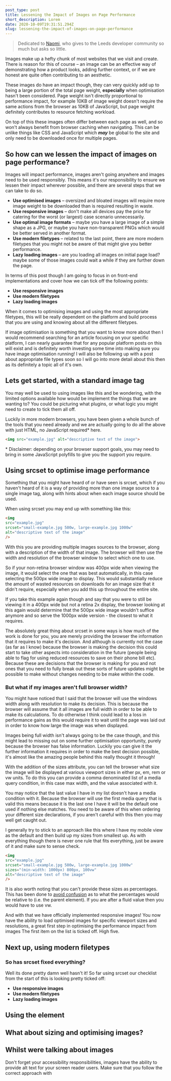```yaml
---
post_type: post
title: Lessening the Impact of Images on Page Performance
short_description: Lorem
date: 2020-10-09T19:31:51.294Z
slug: lessening-the-impact-of-images-on-page-performance
---
```

> Dedicated to [Naomi](https://naomi.dev/), who gives to the Leeds developer community so much but asks so little.

Images make up a hefty chunk of most websites that we visit and create. There is reason for this of course – an image can be an effective way of demonstrating how a product looks, adding further context, or if we are honest are quite often contributing to an aesthetic.

These images do have an impact though, they can very quickly add up to being a large portion of the total page weight, **especially** when optimisation hasn't been considered. Page weight isn't directly proportional to performance impact, for example 10KB of image weight doesn't require the same actions from the browser as 10KB of JavaScript, but page weight definitely contributes to resource fetching workload. 

On top of this these images often differ between each page as well, and so won't always benefit from browser caching when navigating. This can be unlike things like CSS and JavaScript which ***may*** be global to the site and only need to be downloaded once for multiple pages.

## So how can we lessen the impact of images on page performance?

Images will impact performance, images aren't going anywhere and images need to be used responsibly. This means it's our responsibility to ensure we lessen their impact wherever possible, and there are several steps that we can take to do so.

* **Use optimised images** – oversized and bloated images will require more image weight to be downloaded than is required resulting in waste.
* **Use responsive images** – don't make all devices pay the price for catering for the worst (or largest) case scenario unnecessarily.
* **Use optimal image formats** – maybe you have a large image of a simple shape as a JPG, or maybe you have non-transparent PNGs which would be better served in another format.
* **Use modern filetypes** – related to the last point, there are more modern filetypes that you might not be aware of that might give you better performance.
* **Lazy loading images** – are you loading all images on initial page load? maybe some of those images could wait a while if they are further down the page.

In terms of this post though I am going to focus in on front-end implementations and cover how we can tick off the following points:

* **Use responsive images**
* **Use modern filetypes**
* **Lazy loading images**

When it comes to optimising images and using the most appropriate filetypes, this will be really dependent on the platform and build process that you are using and knowing about all the different filetypes. 

If image optimisation is something that you want to know more about then I would recommend searching for an article focusing on your specific platform, I can nearly guarantee that for any popular platform posts on this will exist and is definitely worth investing some time into making sure you have image optimisation running! I will also be following up with a post about appropriate file types soon so I will go into more detail about this then as its definitely a topic all of it's own.

## Lets get started, with a standard image tag

You may well be used to using images like this and be wondering, with the limited options available how would be implement the things that we are wanting to? You could be picturing what plugins, or what logic you might need to create to tick them all off. 

Luckily in more modern browsers, you have been given a whole bunch of the tools that you need already and we are actually going to do all the above with just HTML, no JavaScript required* here.

```html
<img src="example.jpg" alt="descriptive text of the image">
```

\* Disclaimer: depending on your browser support goals, you may need to bring in some JavaScript polyfills to give you the support you require.

## Using srcset to optimise image performance

Something that you might have heard of or have seen is srcset, which if you haven't heard of it is a way of providing more than one image source to a single image tag, along with hints about when each image source should be used.

When using srcset you may end up with something like this:

```html
<img 
src="example.jpg"
srcset="small-example.jpg 500w, large-example.jpg 1000w" 
alt="descriptive text of the image"
/>
```

With this you are providing multiple images sources to the browser, along with a description of the width of that image. The browser will then use the width and resolution of the browser window to select which one to use.

So if your non-retina browser window was 400px wide when viewing the image, it would select the one that was best automatically, in this case selecting the 500px wide image to display. This would substantially reduce the amount of wasted resources on downloads for an image size that it didn't require, especially when you add this up throughout the entire site.

If you take this example again though and say that you were to still be viewing it in a 400px wide but not a retina 2x display, the browser looking at this again would determine that the 500px wide image wouldn't suffice anymore and so serve the 1000px wide version - the closest to what it requires.

The absolutely great thing about srcset in some ways is how much of the work is done for you, you are merely providing the browser the information that it requires to make it's decision. And although is currently not the case (as far as I know) because the browser is making the decision this could start to take other aspects into consideration in the future (people being able to flag for using reduced resources to save on their phone bill etc). Because these are decisions that the browser is making for you and not ones that you need to fully break out these sorts of future updates might be possible to make without changes needing to be make within the code.

### But what if my images aren't full browser width?

You might have noticed that I said that the browser will use the windows width along with resolution to make its decision. This is because the browser will assume that it all images are full width in order to be able to make its calculations. To do otherwise I think could lead to a loss in performance gains as this would require it to wait until the page was laid out in order to know how large the image was when displayed.

Images being full width isn't always going to be the case though, and this might lead to missing out on some further optimisation opportunity, purely because the browser has false information. Luckily you can give it the further information it requires in order to make the best decision possible, it's almost like the amazing people behind this really thought it through!

With the addition of the sizes attribute, you can tell the browser what size the image will be displayed at various viewport sizes in either px, em, rem or vw units. To do this you can provide a comma denominated list of a media query condition, in this case max width, and the value associated with it.

You may notice that the last value I have in my list doesn't have a media condition with it. Because the browser will use the first media query that is valid this means because it is the last one I have it will be the default one used if nothing else matches. You need to be aware of this when ordering your different size declarations, if you aren't careful with this then you may well get caught out. 

I generally try to stick to an approach like this where I have my mobile view as the default and then build up my sizes from smallest up. As with everything though there is never one rule that fits everything, just be aware of it and make sure to sense check.

```html
<img 
src="example.jpg"
srcset="small-example.jpg 500w, large-example.jpg 1000w"
sizes="(min-width: 1000px) 800px, 100vw"
alt="descriptive text of the image"
/>
```

It is also worth noting that you can't provide these sizes as percentages. This has been done to [avoid confusion](https://www.w3.org/TR/2015/WD-html51-20150506/semantics.html#valid-source-size-list) as to what the percentages would be relative to (i.e. the parent element). If you are after a fluid value then you would have to use vw.

And with that we have officially implemented responsive images! You now have the ability to load optimised images for specific viewport sizes and resolutions, a great first step in optimising the performance impact from images The first item on the list is ticked off. High five.

## Next up, using modern filetypes





### So has srcset fixed everything?

Well its done pretty damn well hasn't it! So far using srcset our checklist from the start of this is looking pretty ticked off:

* **Use responsive images**
* **Use modern filetypes**
* **Lazy loading images**

## Using the <picture> element

## What about sizing and optimising images?

## Whilst were talking about images

Don't forget your accessibility responsibilities, images have the ability to provide alt text for your screen reader users. Make sure that you follow the correct approach with